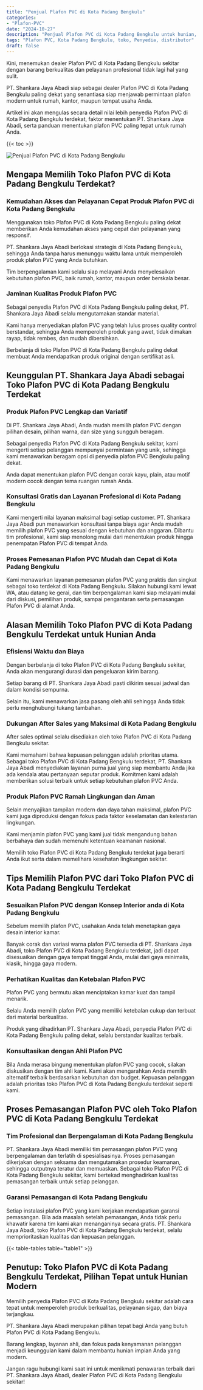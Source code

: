 ```yaml
---
title: "Penjual Plafon PVC di Kota Padang Bengkulu"
categories: 
- "Plafon-PVC"
date: "2024-10-27"
description: "Penjual Plafon PVC di Kota Padang Bengkulu untuk hunian, office, dan ritel. Produk terbaik, pilihan motif, variasi warna modern, dengan servis penempatan ditangani oleh tim profesional dan garansi resmi!|Servis penjualan Plafon PVC di Kota Padang Bengkulu bagi keperluan hunian, kantor, atau gerai, beserta produk terbaik dan penempatan oleh teknisi ahli serta jaminan resmi.|Solusi Plafon PVC di Kota Padang Bengkulu yang terbukti untuk hunian, kantor, serta ritel, dengan material berkualitas dan penempatan ditangani oleh teknisi profesional serta jaminan resmi.|Distribusi Plafon PVC di Kota Padang Bengkulu bagi tempat tinggal, kantor, dan ritel, dengan material unggulan dan pemasangan oleh tim profesional, disertai dengan jaminan resmi.}"
tags: "Plafon PVC, Kota Padang Bengkulu, toko, Penyedia, distributor"
draft: false
---
```


Kini, menemukan dealer Plafon PVC di Kota Padang Bengkulu sekitar dengan barang berkualitas dan pelayanan profesional tidak lagi hal yang sulit.

PT. Shankara Jaya Abadi siap sebagai dealer Plafon PVC di Kota Padang Bengkulu paling dekat yang senantiasa siap menjawab permintaan plafon modern untuk rumah, kantor, maupun tempat usaha Anda.

Artikel ini akan mengulas secara detail nilai lebih penyedia Plafon PVC di Kota Padang Bengkulu terdekat, faktor menentukan PT. Shankara Jaya Abadi, serta panduan menentukan plafon PVC paling tepat untuk rumah Anda.

{{< toc >}}

![Penjual Plafon PVC di Kota Padang Bengkulu](/images/Plafon-PVC/Penjual-Plafon-PVC-di-Kota-Padang-Bengkulu.png)


## Mengapa Memilih Toko Plafon PVC di Kota Padang Bengkulu Terdekat?

### Kemudahan Akses dan Pelayanan Cepat Produk Plafon PVC di Kota Padang Bengkulu

Menggunakan toko Plafon PVC di Kota Padang Bengkulu paling dekat memberikan Anda kemudahan akses yang cepat dan pelayanan yang responsif.

PT. Shankara Jaya Abadi berlokasi strategis di Kota Padang Bengkulu, sehingga Anda tanpa harus menunggu waktu lama untuk memperoleh produk plafon PVC yang Anda butuhkan.

Tim berpengalaman kami selalu siap melayani Anda menyelesaikan kebutuhan plafon PVC, baik rumah, kantor, maupun order berskala besar.

### Jaminan Kualitas Produk Plafon PVC

Sebagai penyedia Plafon PVC di Kota Padang Bengkulu paling dekat, PT. Shankara Jaya Abadi selalu mengutamakan standar material.

Kami hanya menyediakan plafon PVC yang telah lulus proses quality control berstandar, sehingga Anda memperoleh produk yang awet, tidak dimakan rayap, tidak rembes, dan mudah dibersihkan.

Berbelanja di toko Plafon PVC di Kota Padang Bengkulu paling dekat membuat Anda mendapatkan produk original dengan sertifikat asli.

## Keunggulan PT. Shankara Jaya Abadi sebagai Toko Plafon PVC di Kota Padang Bengkulu Terdekat

### Produk Plafon PVC Lengkap dan Variatif

Di PT. Shankara Jaya Abadi, Anda mudah memilih plafon PVC dengan pilihan desain, pilihan warna, dan size yang sungguh beragam.

Sebagai penyedia Plafon PVC di Kota Padang Bengkulu sekitar, kami mengerti setiap pelanggan mempunyai permintaan yang unik, sehingga kami menawarkan beragam opsi di penyedia plafon PVC Bengkulu paling dekat.

Anda dapat menentukan plafon PVC dengan corak kayu, plain, atau motif modern cocok dengan tema ruangan rumah Anda.

### Konsultasi Gratis dan Layanan Profesional di Kota Padang Bengkulu

Kami mengerti nilai layanan maksimal bagi setiap customer. PT. Shankara Jaya Abadi pun menawarkan konsultasi tanpa biaya agar Anda mudah memilih plafon PVC yang sesuai dengan kebutuhan dan anggaran. Dibantu tim profesional, kami siap menolong mulai dari menentukan produk hingga penempatan Plafon PVC di tempat Anda.

### Proses Pemesanan Plafon PVC Mudah dan Cepat di Kota Padang Bengkulu

Kami menawarkan layanan pemesanan plafon PVC yang praktis dan singkat sebagai toko terdekat di Kota Padang Bengkulu. Silakan hubungi kami lewat WA, atau datang ke gerai, dan tim berpengalaman kami siap melayani mulai dari diskusi, pemilihan produk, sampai pengantaran serta pemasangan Plafon PVC di alamat Anda.

## Alasan Memilih Toko Plafon PVC di Kota Padang Bengkulu Terdekat untuk Hunian Anda

### Efisiensi Waktu dan Biaya

Dengan berbelanja di toko Plafon PVC di Kota Padang Bengkulu sekitar, Anda akan mengurangi durasi dan pengeluaran kirim barang.

Setiap barang di PT. Shankara Jaya Abadi pasti dikirim sesuai jadwal dan dalam kondisi sempurna.

Selain itu, kami menawarkan jasa pasang oleh ahli sehingga Anda tidak perlu menghubungi tukang tambahan.

### Dukungan After Sales yang Maksimal di Kota Padang Bengkulu

After sales optimal selalu disediakan oleh toko Plafon PVC di Kota Padang Bengkulu sekitar.

Kami memahami bahwa kepuasan pelanggan adalah prioritas utama. Sebagai toko Plafon PVC di Kota Padang Bengkulu terdekat, PT. Shankara Jaya Abadi menyediakan layanan purna jual yang siap membantu Anda jika ada kendala atau pertanyaan seputar produk. Komitmen kami adalah memberikan solusi terbaik untuk setiap kebutuhan plafon PVC Anda.

### Produk Plafon PVC Ramah Lingkungan dan Aman

Selain menyajikan tampilan modern dan daya tahan maksimal, plafon PVC kami juga diproduksi dengan fokus pada faktor keselamatan dan kelestarian lingkungan.

Kami menjamin plafon PVC yang kami jual tidak mengandung bahan berbahaya dan sudah memenuhi ketentuan keamanan nasional.

Memilih toko Plafon PVC di Kota Padang Bengkulu terdekat juga berarti Anda ikut serta dalam memelihara kesehatan lingkungan sekitar.

## Tips Memilih Plafon PVC dari Toko Plafon PVC di Kota Padang Bengkulu Terdekat

### Sesuaikan Plafon PVC dengan Konsep Interior anda di Kota Padang Bengkulu

Sebelum memilih plafon PVC, usahakan Anda telah menetapkan gaya desain interior kamar.

Banyak corak dan variasi warna plafon PVC tersedia di PT. Shankara Jaya Abadi, toko Plafon PVC di Kota Padang Bengkulu terdekat, jadi dapat disesuaikan dengan gaya tempat tinggal Anda, mulai dari gaya minimalis, klasik, hingga gaya modern.

### Perhatikan Kualitas dan Ketebalan Plafon PVC

Plafon PVC yang bermutu akan menciptakan kamar kuat dan tampil menarik.

Selalu Anda memilih plafon PVC yang memiliki ketebalan cukup dan terbuat dari material berkualitas.

Produk yang dihadirkan PT. Shankara Jaya Abadi, penyedia Plafon PVC di Kota Padang Bengkulu paling dekat, selalu berstandar kualitas terbaik.

### Konsultasikan dengan Ahli Plafon PVC

Bila Anda merasa bingung menentukan plafon PVC yang cocok, silakan diskusikan dengan tim ahli kami. Kami akan mengarahkan Anda memilih alternatif terbaik berdasarkan kebutuhan dan budget. Kepuasan pelanggan adalah prioritas toko Plafon PVC di Kota Padang Bengkulu terdekat seperti kami.

## Proses Pemasangan Plafon PVC oleh Toko Plafon PVC di Kota Padang Bengkulu Terdekat

### Tim Profesional dan Berpengalaman di Kota Padang Bengkulu

PT. Shankara Jaya Abadi memiliki tim pemasangan plafon PVC yang berpengalaman dan terlatih di spesialisasinya. Proses pemasangan dikerjakan dengan seksama dan mengutamakan prosedur keamanan, sehingga outputnya teratur dan memuaskan. Sebagai toko Plafon PVC di Kota Padang Bengkulu sekitar, kami bertekad menghadirkan kualitas pemasangan terbaik untuk setiap pelanggan.

### Garansi Pemasangan di Kota Padang Bengkulu

Setiap instalasi plafon PVC yang kami kerjakan mendapatkan garansi pemasangan. Bila ada masalah setelah pemasangan, Anda tidak perlu khawatir karena tim kami akan menanganinya secara gratis. PT. Shankara Jaya Abadi, toko Plafon PVC di Kota Padang Bengkulu terdekat, selalu memprioritaskan kualitas dan kepuasan pelanggan.

{{< table-tables table="table1" >}}

## Penutup: Toko Plafon PVC di Kota Padang Bengkulu Terdekat, Pilihan Tepat untuk Hunian Modern

Memilih penyedia Plafon PVC di Kota Padang Bengkulu sekitar adalah cara tepat untuk memperoleh produk berkualitas, pelayanan sigap, dan biaya terjangkau.

PT. Shankara Jaya Abadi merupakan pilihan tepat bagi Anda yang butuh Plafon PVC di Kota Padang Bengkulu.

Barang lengkap, layanan ahli, dan fokus pada kenyamanan pelanggan menjadi keunggulan kami dalam membantu hunian impian Anda yang modern.

Jangan ragu hubungi kami saat ini untuk menikmati penawaran terbaik dari PT. Shankara Jaya Abadi, dealer Plafon PVC di Kota Padang Bengkulu sekitar!